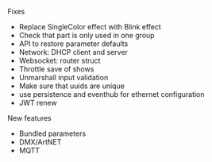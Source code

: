 Fixes

* Replace SingleColor effect with Blink effect
* Check that part is only used in one group
* API to restore parameter defaults
* Network: DHCP client and server
* Websocket: router struct
* Throttle save of shows
* Unmarshall input validation
* Make sure that uuids are unique
* use persistence and eventhub for ethernet configuration
* JWT renew


New features

* Bundled parameters
* DMX/ArtNET
* MQTT
